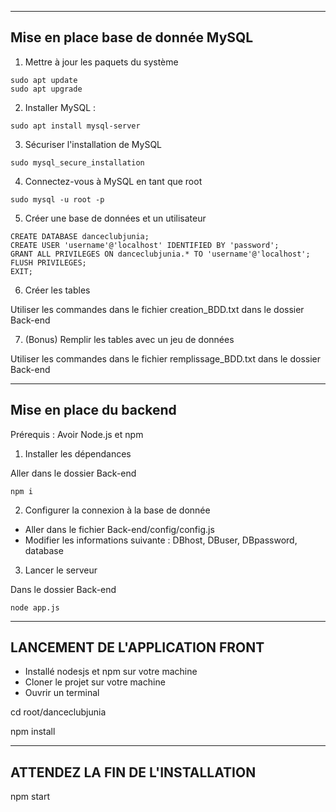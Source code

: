 ---------------------------------
Mise en place base de donnée MySQL
---------------------------------

1. Mettre à jour les paquets du système
```
sudo apt update
sudo apt upgrade
```

2. Installer MySQL :
```
sudo apt install mysql-server
```
3. Sécuriser l'installation de MySQL
```
sudo mysql_secure_installation
```
4. Connectez-vous à MySQL en tant que root
```
sudo mysql -u root -p
```
5. Créer une base de données et un utilisateur
```
CREATE DATABASE danceclubjunia;
CREATE USER 'username'@'localhost' IDENTIFIED BY 'password';
GRANT ALL PRIVILEGES ON danceclubjunia.* TO 'username'@'localhost';
FLUSH PRIVILEGES;
EXIT;
```
6. Créer les tables

Utiliser les commandes dans le fichier creation_BDD.txt dans le dossier Back-end

7. (Bonus) Remplir les tables avec un jeu de données

Utiliser les commandes dans le fichier remplissage_BDD.txt dans le dossier Back-end

---------------------------------
Mise en place du backend
---------------------------------

Prérequis : Avoir Node.js et npm

1. Installer les dépendances

Aller dans le dossier Back-end
```
npm i
```

2. Configurer la connexion à la base de donnée

- Aller dans le fichier Back-end/config/config.js
- Modifier les informations suivante : DBhost, DBuser, DBpassword, database

3. Lancer le serveur

Dans le dossier Back-end
```
node app.js
```

---------------------------------
LANCEMENT DE L'APPLICATION FRONT
---------------------------------

- Installé nodesjs et npm sur votre machine
- Cloner le projet sur votre machine
- Ouvrir un terminal

cd root/danceclubjunia

npm install 

---------------------------------
ATTENDEZ LA FIN DE L'INSTALLATION
---------------------------------

npm start 
